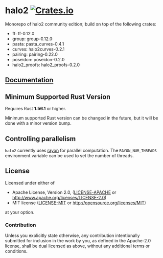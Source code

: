 # halo2 [![Crates.io](https://img.shields.io/crates/v/halo2.svg)](https://crates.io/crates/halo2) #

Monorepo of halo2 community edition; build on top of the following crates:
- ff: ff-0.12.0
- group: group-0.12.0 
- pasta: pasta_curves-0.4.1
- curves: halo2curves-0.2.1
- pairing: pairing-0.22.0
- poseidon: poseidon-0.2.0
- halo2_proofs: halo2_proofs-0.2.0

## [Documentation](https://docs.rs/halo2)

## Minimum Supported Rust Version

Requires Rust **1.56.1** or higher.

Minimum supported Rust version can be changed in the future, but it will be done with a
minor version bump.

## Controlling parallelism

`halo2` currently uses [rayon](https://github.com/rayon-rs/rayon) for parallel computation.
The `RAYON_NUM_THREADS` environment variable can be used to set the number of threads.

## License

Licensed under either of

 * Apache License, Version 2.0, ([LICENSE-APACHE](LICENSE-APACHE) or
   http://www.apache.org/licenses/LICENSE-2.0)
 * MIT license ([LICENSE-MIT](LICENSE-MIT) or http://opensource.org/licenses/MIT)

at your option.

### Contribution

Unless you explicitly state otherwise, any contribution intentionally
submitted for inclusion in the work by you, as defined in the Apache-2.0
license, shall be dual licensed as above, without any additional terms or
conditions.
